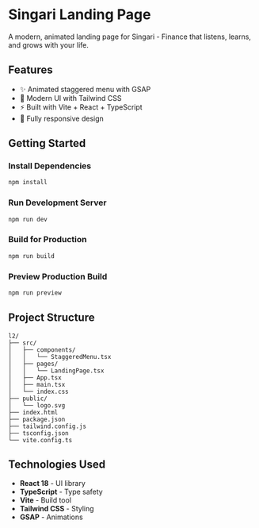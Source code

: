 # Singari Landing Page

A modern, animated landing page for Singari - Finance that listens, learns, and grows with your life.

## Features

- ✨ Animated staggered menu with GSAP
- 🎨 Modern UI with Tailwind CSS
- ⚡ Built with Vite + React + TypeScript
- 📱 Fully responsive design

## Getting Started

### Install Dependencies

```bash
npm install
```

### Run Development Server

```bash
npm run dev
```

### Build for Production

```bash
npm run build
```

### Preview Production Build

```bash
npm run preview
```

## Project Structure

```
l2/
├── src/
│   ├── components/
│   │   └── StaggeredMenu.tsx
│   ├── pages/
│   │   └── LandingPage.tsx
│   ├── App.tsx
│   ├── main.tsx
│   └── index.css
├── public/
│   └── logo.svg
├── index.html
├── package.json
├── tailwind.config.js
├── tsconfig.json
└── vite.config.ts
```

## Technologies Used

- **React 18** - UI library
- **TypeScript** - Type safety
- **Vite** - Build tool
- **Tailwind CSS** - Styling
- **GSAP** - Animations
